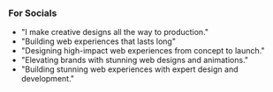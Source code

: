 ### For Socials

- "I make creative designs all the way to production."
- "Building web experiences that lasts long"
- "Designing high-impact web experiences from concept to launch."
- "Elevating brands with stunning web designs and animations."
- "Building stunning web experiences with expert design and development."